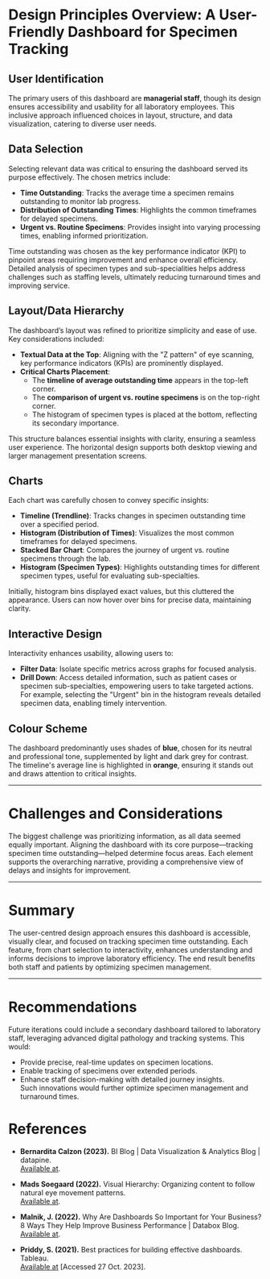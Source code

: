 # Design Principles Overview: A User-Friendly Dashboard for Specimen Tracking  

## User Identification  
The primary users of this dashboard are **managerial staff**, though its design ensures accessibility and usability for all laboratory employees. This inclusive approach influenced choices in layout, structure, and data visualization, catering to diverse user needs.  

## Data Selection  
Selecting relevant data was critical to ensuring the dashboard served its purpose effectively. The chosen metrics include:  
- **Time Outstanding**: Tracks the average time a specimen remains outstanding to monitor lab progress.  
- **Distribution of Outstanding Times**: Highlights the common timeframes for delayed specimens.  
- **Urgent vs. Routine Specimens**: Provides insight into varying processing times, enabling informed prioritization.  

Time outstanding was chosen as the key performance indicator (KPI) to pinpoint areas requiring improvement and enhance overall efficiency. Detailed analysis of specimen types and sub-specialities helps address challenges such as staffing levels, ultimately reducing turnaround times and improving service.  

## Layout/Data Hierarchy  
The dashboard’s layout was refined to prioritize simplicity and ease of use. Key considerations included:  
- **Textual Data at the Top**: Aligning with the "Z pattern" of eye scanning, key performance indicators (KPIs) are prominently displayed.  
- **Critical Charts Placement**:  
  - The **timeline of average outstanding time** appears in the top-left corner.  
  - The **comparison of urgent vs. routine specimens** is on the top-right corner.  
  - The histogram of specimen types is placed at the bottom, reflecting its secondary importance.  

This structure balances essential insights with clarity, ensuring a seamless user experience. The horizontal design supports both desktop viewing and larger management presentation screens.  

## Charts  
Each chart was carefully chosen to convey specific insights:  
- **Timeline (Trendline)**: Tracks changes in specimen outstanding time over a specified period.  
- **Histogram (Distribution of Times)**: Visualizes the most common timeframes for delayed specimens.  
- **Stacked Bar Chart**: Compares the journey of urgent vs. routine specimens through the lab.  
- **Histogram (Specimen Types)**: Highlights outstanding times for different specimen types, useful for evaluating sub-specialties.  

Initially, histogram bins displayed exact values, but this cluttered the appearance. Users can now hover over bins for precise data, maintaining clarity.  

## Interactive Design  
Interactivity enhances usability, allowing users to:  
- **Filter Data**: Isolate specific metrics across graphs for focused analysis.  
- **Drill Down**: Access detailed information, such as patient cases or specimen sub-specialties, empowering users to take targeted actions.  
For example, selecting the "Urgent" bin in the histogram reveals detailed specimen data, enabling timely intervention.  

## Colour Scheme  
The dashboard predominantly uses shades of **blue**, chosen for its neutral and professional tone, supplemented by light and dark grey for contrast. The timeline's average line is highlighted in **orange**, ensuring it stands out and draws attention to critical insights.  

---

# Challenges and Considerations  
The biggest challenge was prioritizing information, as all data seemed equally important. Aligning the dashboard with its core purpose—tracking specimen time outstanding—helped determine focus areas. Each element supports the overarching narrative, providing a comprehensive view of delays and insights for improvement.  

---

# Summary  
The user-centred design approach ensures this dashboard is accessible, visually clear, and focused on tracking specimen time outstanding. Each feature, from chart selection to interactivity, enhances understanding and informs decisions to improve laboratory efficiency. The end result benefits both staff and patients by optimizing specimen management.  

---

# Recommendations  
Future iterations could include a secondary dashboard tailored to laboratory staff, leveraging advanced digital pathology and tracking systems. This would:  
- Provide precise, real-time updates on specimen locations.  
- Enable tracking of specimens over extended periods.  
- Enhance staff decision-making with detailed journey insights.  
Such innovations would further optimize specimen management and turnaround times.  

# References  

- **Bernardita Calzon (2023).** BI Blog | Data Visualization & Analytics Blog | datapine.  
  [Available at](https://www.datapine.com/blog/dashboard-design-principles-and-best-practices/).  

- **Mads Soegaard (2022).** Visual Hierarchy: Organizing content to follow natural eye movement patterns.  
  [Available at](https://www.interaction-design.org/literature/article/visual-hierarchy-organizing-content-to-follow-natural-eye-movement-patterns).  

- **Malnik, J. (2022).** Why Are Dashboards So Important for Your Business? 8 Ways They Help Improve Business Performance | Databox Blog.  
  [Available at](https://databox.com/why-are-dashboards-important).  

- **Priddy, S. (2021).** Best practices for building effective dashboards. Tableau.  
  [Available at](https://www.tableau.com/blog/best-practices-for-building-effective-dashboards?cq_cmp=20663578515&cq_net=x&cq_plac=&gad=1&gclid=CjwKCAjwnOipBhBQEiwACyGLunD1gVvg5KarHaMgTfYjAELi1YgRe28kmpDWaO-xLpcsKnv-JmIdkxoCcdYQAvD_BwE&gclsrc=aw.ds) [Accessed 27 Oct. 2023].  
